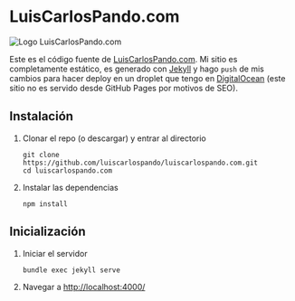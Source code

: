 # LuisCarlosPando.com

![Logo LuisCarlosPando.com](https://luiscarlospando.com/assets/images/logo.png)

Este es el código fuente de [LuisCarlosPando.com][1]. Mi sitio es completamente estático, es generado con [Jekyll][2] y hago `push` de mis cambios para hacer deploy en un droplet que tengo en [DigitalOcean][3] (este sitio no es servido desde GitHub Pages por motivos de SEO).

## Instalación

1. Clonar el repo (o descargar) y entrar al directorio
   
   ```
   git clone https://github.com/luiscarlospando/luiscarlospando.com.git
   cd luiscarlospando.com
   ```

1. Instalar las dependencias
   
   ```
   npm install
   ```

## Inicialización

1. Iniciar el servidor
   
   ```
   bundle exec jekyll serve
   ```

1. Navegar a [http://localhost:4000/][4]

[1]: https://luiscarlospando.com
[2]: http://jekyllrb.com/
[3]: https://m.do.co/c/03bd95f889e7
[4]: http://localhost:4000/